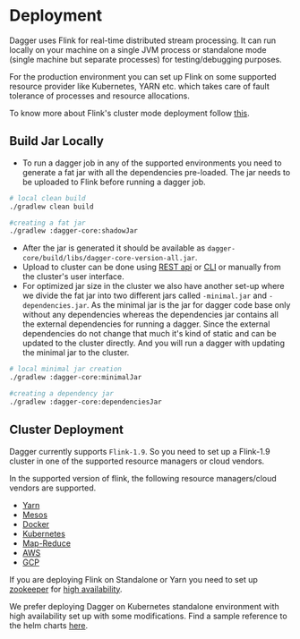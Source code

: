 # Deployment

Dagger uses Flink for real-time distributed stream processing. It can run locally on your machine on a single JVM process or standalone mode (single machine but separate processes) for testing/debugging purposes.

For the production environment you can set up Flink on some supported resource provider like Kubernetes, YARN etc. which takes care of fault tolerance of processes and resource allocations.

To know more about Flink's cluster mode deployment follow [this](https://ci.apache.org/projects/flink/flink-docs-release-1.9/ops/deployment/index.html).

## Build Jar Locally

- To run a dagger job in any of the supported environments you need to generate a fat jar with all the dependencies pre-loaded. The jar needs to be uploaded to Flink before running a dagger job.

```bash
# local clean build
./gradlew clean build

#creating a fat jar
./gradlew :dagger-core:shadowJar

```

- After the jar is generated it should be available as `dagger-core/build/libs/dagger-core-version-all.jar`.
- Upload to cluster can be done using [REST api](https://ci.apache.org/projects/flink/flink-docs-release-1.13/docs/ops/rest_api/#jars-upload) or [CLI](https://ci.apache.org/projects/flink/flink-docs-master/docs/deployment/cli/#submitting-a-job) or manually from the cluster's user interface.
- For optimized jar size in the cluster we also have another set-up where we divide the fat jar into two different jars called `-minimal.jar` and `-dependencies.jar`. As the minimal jar is the jar for dagger code base only without any dependencies whereas the dependencies jar contains all the external dependencies for running a dagger. Since the external dependencies do not change that much it's kind of static and can be updated to the cluster directly. And you will run a dagger with updating the minimal jar to the cluster.

```bash
# local minimal jar creation
./gradlew :dagger-core:minimalJar

#creating a dependency jar
./gradlew :dagger-core:dependenciesJar

```

## Cluster Deployment

Dagger currently supports `Flink-1.9`. So you need to set up a Flink-1.9 cluster in one of the supported resource managers or cloud vendors.

In the supported version of flink, the following resource managers/cloud vendors are supported.

- [Yarn](https://ci.apache.org/projects/flink/flink-docs-release-1.9/ops/deployment/yarn_setup.html)
- [Mesos](https://ci.apache.org/projects/flink/flink-docs-release-1.9/ops/deployment/mesos.html)
- [Docker](https://ci.apache.org/projects/flink/flink-docs-release-1.9/ops/deployment/docker.html)
- [Kubernetes](https://ci.apache.org/projects/flink/flink-docs-release-1.9/ops/deployment/kubernetes.html)
- [Map-Reduce](https://ci.apache.org/projects/flink/flink-docs-release-1.9/ops/deployment/mapr_setup.html)
- [AWS](https://ci.apache.org/projects/flink/flink-docs-release-1.9/ops/deployment/aws.html)
- [GCP](https://ci.apache.org/projects/flink/flink-docs-release-1.9/ops/deployment/gce_setup.html)

If you are deploying Flink on Standalone or Yarn you need to set up [zookeeper](https://zookeeper.apache.org/) for [high availability](https://ci.apache.org/projects/flink/flink-docs-release-1.9/ops/jobmanager_high_availability.html).

We prefer deploying Dagger on Kubernetes standalone environment with high availability set up with some modifications. Find a sample reference to the helm charts [here](https://github.com/docker-flink/examples/tree/master/helm/flink).

